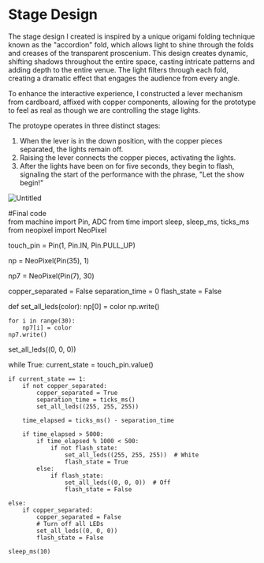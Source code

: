 # Stage Design
The stage design I created is inspired by a unique origami folding technique known as the "accordion" fold, which allows light to shine through the folds and creases of the transparent proscenium. This design creates dynamic, shifting shadows throughout the entire space, casting intricate patterns and adding depth to the entire venue. The light filters through each fold, creating a dramatic effect that engages the audience from every angle.

To enhance the interactive experience, I constructed a lever mechanism from cardboard, affixed with copper components, allowing for the prototype to feel as real as though we are controlling the stage lights.

The protoype operates in three distinct stages:

1. When the lever is in the down position, with the copper pieces separated, the lights remain off.
2. Raising the lever connects the copper pieces, activating the lights.
3. After the lights have been on for five seconds, they begin to flash, signaling the start of the performance with the phrase, "Let the show begin!"

![Untitled](https://github.com/user-attachments/assets/f3cdcbdb-220b-4ae6-8e28-a98597f2c4f1)


#Final code  
from machine import Pin, ADC
from time import sleep, sleep_ms, ticks_ms
from neopixel import NeoPixel


touch_pin = Pin(1, Pin.IN, Pin.PULL_UP)  

np = NeoPixel(Pin(35), 1)

np7 = NeoPixel(Pin(7), 30)

copper_separated = False
separation_time = 0
flash_state = False

def set_all_leds(color):
    np[0] = color
    np.write()
    
    for i in range(30):
        np7[i] = color
    np7.write()

set_all_leds((0, 0, 0))

while True:
    current_state = touch_pin.value()
    
    if current_state == 1:
        if not copper_separated:
            copper_separated = True
            separation_time = ticks_ms()
            set_all_leds((255, 255, 255))
            
        time_elapsed = ticks_ms() - separation_time
        
        if time_elapsed > 5000:
            if time_elapsed % 1000 < 500:
                if not flash_state:
                    set_all_leds((255, 255, 255))  # White
                    flash_state = True
            else:
                if flash_state:
                    set_all_leds((0, 0, 0))  # Off
                    flash_state = False
    
    else:
        if copper_separated:
            copper_separated = False
            # Turn off all LEDs
            set_all_leds((0, 0, 0))
            flash_state = False
    
    sleep_ms(10)
 
